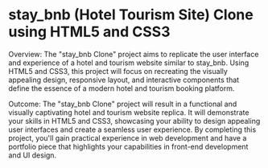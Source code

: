 # stay_bnb (Hotel Tourism Site) Clone using HTML5 and CSS3
Overview:
The "stay_bnb Clone" project aims to replicate the user interface and experience of a hotel and tourism website similar to stay_bnb. Using HTML5 and CSS3, this project will focus on recreating the visually appealing design, responsive layout, and interactive components that define the essence of a modern hotel and tourism booking platform.

Outcome:
The "stay_bnb Clone" project will result in a functional and visually captivating hotel and tourism website replica. It will demonstrate your skills in HTML5 and CSS3, showcasing your ability to design appealing user interfaces and create a seamless user experience. By completing this project, you'll gain practical experience in web development and have a portfolio piece that highlights your capabilities in front-end development and UI design.
